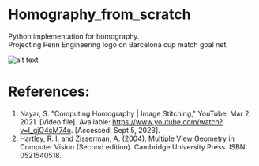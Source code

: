 # Homography_from_scratch

Python implementation for homography.\
Projecting Penn Engineering logo on Barcelona cup match goal net.

![alt text](https://github.com/vbwanere/Homography_from_scratch/blob/main/part_1_results/frame_0.png)

# References:
1. Nayar, S. "Computing Homography | Image Stitching," YouTube, Mar 2, 2021. [Video file]. Available: https://www.youtube.com/watch?v=l_qjO4cM74o. [Accessed: Sept 5, 2023].
2. Hartley, R. I. and Zisserman, A. (2004). Multiple View Geometry in Computer Vision (Second edition). Cambridge University Press. ISBN: 0521540518.
